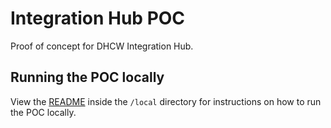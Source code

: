 # Integration Hub POC

Proof of concept for DHCW Integration Hub.

## Running the POC locally
View the [README](./local/README.md) inside the `/local` directory for instructions on how to run the POC locally.

